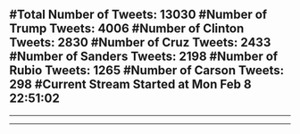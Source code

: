#Total Number of Tweets: 13030 
#Number of Trump Tweets: 4006
#Number of Clinton Tweets: 2830
#Number of Cruz Tweets: 2433
#Number of Sanders Tweets: 2198
#Number of Rubio Tweets: 1265
#Number of Carson Tweets: 298
#Current Stream Started at Mon Feb  8 22:51:02
---
---
---
